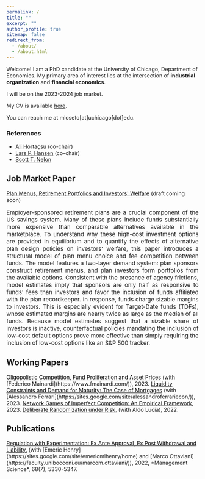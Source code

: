 ```yaml
---
permalink: /
title: ""
excerpt: ""
author_profile: true
sitemap: false
redirect_from: 
  - /about/
  - /about.html
---
```


Welcome! I am a PhD candidate at the University of Chicago, Department of Economics. My primary area of interest lies at the intersection of
**industrial organization** and **financial economics**.

I will be on the 2023-2024 job market.


My CV is available [here](../files/lm_cv.pdf).

You can reach me at mloseto[at]uchicago[dot]edu.

### References

* [Ali Horta&ccedil;su](https://home.uchicago.edu/hortacsu/) (co-chair)
* [Lars P. Hansen](https://larspeterhansen.org/) (co-chair)
* [Scott T. Nelon](https://faculty.chicagobooth.edu/scott-nelson?_gl=1*10bg1mh*_ga*MTM3ODM4MTAyNS4xNjk1NjAwMDUz*_ga_PDRJWHFTEV*MTY5ODY4ODE3My44LjAuMTY5ODY4ODE3My42MC4wLjA.&_ga=2.175682402.1915631437.1698688173-1378381025.1695600053)


## Job Market Paper

<a style="color: black; text-decoration: underline">
	Plan Menus, Retirement Portfolios and Investors' Welfare</a> (draft coming soon)

<div style="text-align: justify; font-size:15px;">

Employer-sponsored retirement plans are a crucial component of the US savings system. 
Many of these plans include funds substantially more expensive than comparable alternatives available in the marketplace.
To understand why these high-cost investment options are provided in equilibrium and to quantify the effects of alternative plan design policies on investors' welfare,
this paper introduces a structural model of plan menu choice and fee competition between funds. The model features a two-layer demand system:
plan sponsors construct retirement menus, and plan investors form portfolios from the available options. Consistent with the presence of agency frictions,
model estimates imply that sponsors are only half as responsive to funds' fees than investors and favor the inclusion of funds affiliated with the plan recordkeeper.
In response, funds charge sizable margins to investors. This is especially evident for Target-Date funds (TDFs),
whose estimated margins are nearly twice as large as the median of all funds.
Because model estimates suggest that a sizable share of investors is inactive,
counterfactual policies mandating the inclusion of low-cost default options
prove more effective than simply requiring the inclusion of low-cost options like an S\&P 500 tracker.

</div>

## Working Papers

<a href="../files/lm_draft_Feb2023.pdf" style="color: black; text-decoration: underline">
	Oligopolistic Competition, Fund Proliferation and Asset Prices</a> (with [Federico Mainardi](https://www.fmainardi.com/)), 2023.


<a href="../files/fl_draft_Sep2023.pdf" style="color: black; text-decoration: underline">
	Liquidity Constraints and Demand for Maturity: The Case of Mortgages</a> (with [Alessandro Ferrari](https://sites.google.com/site/alessandroferrariecon/)), 2023.


<a href="../files/network_oligopolies_draft_0409.pdf" style="color: black; text-decoration: underline">
	Network Games of Imperfect Competition: An Empirical Framework</a>, 2023.


<a href="../files/ll_draft_sept2022.pdf" style="color: black; text-decoration: underline">
	Deliberate Randomization under Risk.</a> (with Aldo Lucia), 2022.


## Publications

<a href="../files/hlo_final.PDF" style="color: black; text-decoration: underline">
	Regulation with Experimentation: Ex Ante Approval, Ex Post Withdrawal and Liability.</a> (with [Emeric Henry](https://sites.google.com/site/emericmlhenry/home) 
	and [Marco Ottaviani](https://faculty.unibocconi.eu/marcom.ottaviani/)), 2022,
	*Management Science*, 68(7), 5330-5347.
